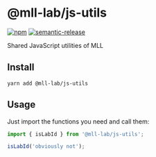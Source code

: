 # @mll-lab/js-utils

[![npm](https://img.shields.io/npm/v/@mll-lab/js-utils)](https://www.npmjs.com/package/@mll-lab/js-utils)
[![semantic-release](https://img.shields.io/badge/%20%20%F0%9F%93%A6%F0%9F%9A%80-semantic--release-e10079.svg)](https://github.com/semantic-release/semantic-release)

Shared JavaScript utilities of MLL

## Install

    yarn add @mll-lab/js-utils

## Usage

Just import the functions you need and call them:

```typescript jsx
import { isLabId } from '@mll-lab/js-utils';

isLabId('obviously not');
```
